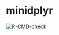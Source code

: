 # minidplyr

<!-- badges: start -->
  [![R-CMD-check](https://github.com/saraellegaard/minidplyr/actions/workflows/R-CMD-check.yaml/badge.svg)](https://github.com/saraellegaard/minidplyr/actions/workflows/R-CMD-check.yaml)
  <!-- badges: end -->